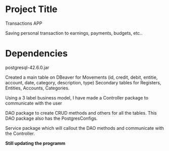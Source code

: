 # Project Title
Transactions APP

Saving personal transaction to earnings, payments, budgets, etc..

# Dependencies
postgresql-42.6.0.jar

Created a main table on DBeaver for Movements (id, credit, debit, entitie, account, date, category, description, type)
Secondary tables for Registers, Entities, Accounts, Categories.

Using a 3 label business model, I have made a Controller package to communicate with the user

DAO package to create CRUD methods and others for all the tables. This DAO package also has the PostgresConfigs.

Service package which will callout the DAO methods and communicate with the Controller.

**Still updating the programm**
